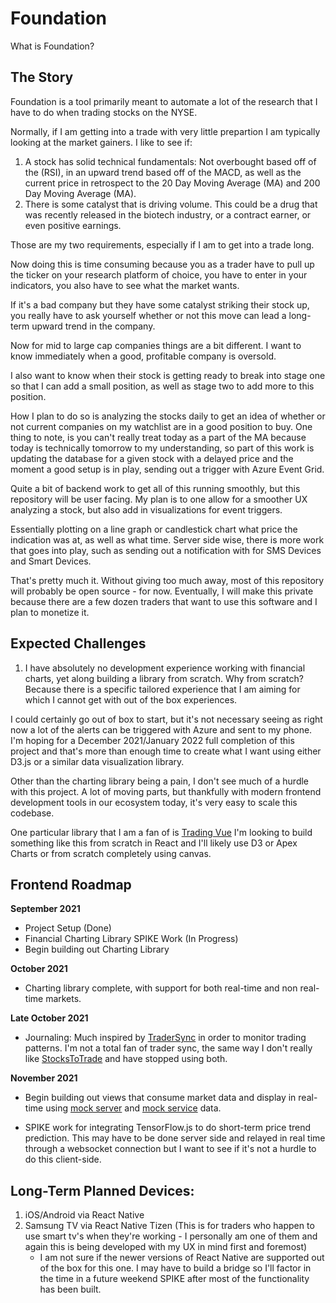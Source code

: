 # Foundation

What is Foundation?

## The Story
Foundation is a tool primarily meant to automate a lot of the research that I have to do when trading stocks on the NYSE.

Normally, if I am getting into a trade with very little prepartion I am typically looking at the market gainers.  I like to see if:
1. A stock has solid technical fundamentals: Not overbought based off of the (RSI), in an upward trend based off of the MACD, as well as the current price in retrospect to the 20 Day Moving Average (MA) and 200 Day Moving Average (MA).
2. There is some catalyst that is driving volume.  This could be a drug that was recently released in the biotech industry, or a contract earner, or even positive earnings.

Those are my two requirements, especially if I am to get into a trade long.

Now doing this is time consuming because you as a trader have to pull up the ticker on your research platform of choice, you have to enter in your indicators, you also have to see what the market wants.

If it's a bad company but they have some catalyst striking their stock up, you really have to ask yourself whether or not this move can lead a long-term upward trend in the company.

Now for mid to large cap companies things are a bit different.  I want to know immediately when a good, profitable company is oversold.  

I also want to know when their stock is getting ready to break into stage one so that I can add a small position, as well as stage two to add more to this position.

How I plan to do so is analyzing the stocks daily to get an idea of whether or not current companies on my watchlist are in a good position to buy.  One thing to note, is you can't really treat today as a part of the MA because today is technically tomorrow to my understanding, so part of this work is updating the database for a given stock with a delayed price and the moment a good setup is in play, sending out a trigger with Azure Event Grid. 

Quite a bit of backend work to get all of this running smoothly, but this repository will be user facing.  My plan is to one allow for a smoother UX analyzing a stock, but also add in visualizations for event triggers.

Essentially plotting on a line graph or candlestick chart what price the indication was at, as well as what time.  Server side wise, there is more work that goes into play, such as sending out a notification with for SMS Devices and Smart Devices.

That's pretty much it.  Without giving too much away, most of this repository will probably be open source - for now.  Eventually, I will make this private because there are a few dozen traders that want to use this software and I plan to monetize it.

## Expected Challenges

1. I have absolutely no development experience working with financial charts, yet along building a library from scratch.  Why from scratch?  Because there is a specific tailored experience that I am aiming for which I cannot get with out of the box experiences.

I could certainly go out of box to start, but it's not necessary seeing as right now a lot of the alerts can be triggered with Azure and sent to my phone.  I'm hoping for a December 2021/January 2022 full completion of this project and that's more than enough time to create what I want using either D3.js or a similar data visualization library.

Other than the charting library being a pain, I don't see much of a hurdle with this project.  A lot of moving parts, but thankfully with modern frontend development tools in our ecosystem today, it's very easy to scale this codebase.

One particular library that I am a fan of is [Trading Vue](https://github.com/tvjsx/trading-vue-js/tree/master/src) I'm looking to build something like this from scratch in React and I'll likely use D3 or Apex Charts or from scratch completely using canvas.


## Frontend Roadmap

**September 2021**
- Project Setup (Done)
- Financial Charting Library SPIKE Work (In Progress) 
- Begin building out Charting Library

**October 2021**
- Charting library complete, with support for both real-time and non real-time markets.

**Late October 2021**
- Journaling: Much inspired by [TraderSync](https://tradersync.com/) in order to monitor trading patterns.  I'm not a total fan of trader sync, the same way I don't really like [StocksToTrade](https://stockstotrade.com/) and have stopped using both. 

**November 2021**
- Begin building out views that consume market data and display in real-time using [mock server](https://github.com/DoctaCloak/foundation-client/blob/release/webpack/mock-router.js) and [mock service](https://github.com/DoctaCloak/foundation-client/tree/release/mock-services/financial-data) data.

- SPIKE work for integrating TensorFlow.js to do short-term price trend prediction.  This may have to be done server side and relayed in real time through a websocket connection but I want to see if it's not a hurdle to do this client-side.

## Long-Term Planned Devices:
1. iOS/Android via React Native
2. Samsung TV via React Native Tizen (This is for traders who happen to use smart tv's when they're working - I personally am one of them and again this is being developed with my UX in mind first and foremost)
    - I am not sure if the newer versions of React Native are supported out of the box for this one.  I may have to build a bridge so I'll factor in the time in a future weekend SPIKE after most of the functionality has been built. 
